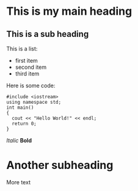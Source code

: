 # This is my main heading

## This is a sub heading

This is a list:
* first item
* second item
* third item

Here is some code:
```
#include <iostream>
using namespace std;
int main()
{
  cout << "Hello World!" << endl;
  return 0;
}
```
*Italic*
**Bold**

# Another subheading
More text
